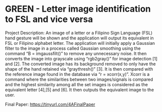 # GREEN - Letter image identification to FSL and vice versa
Project Description:
An image of a letter or a Filipino Sign Language (FSL) hand gesture will be shown and the application will output its equivalent in FSL or Filipino alphabet letter. The application will initially apply a Gaussian filter to the image in a process called Gaussian smoothing using the command “B = imgaussfilt()” to remove any unnecessary noise. It then converts the image into grayscale using “rgb2gray()” for image detection [1] and [2]. The converted image has its background removed to only have the shape of the hand retained via “graythresh()” [3]. It is then compared with the reference image found in the database via “r = xcorr(x,y)”. Xcorr is a command where the similarities between two images/signals is compared and the highest similarity among all the set images is considered as the equivalent letter [4],[5] and [6]. It then outputs the equivalent image to the user.

Final Paper: https://tinyurl.com/4AFinalPaper
